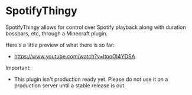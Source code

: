 # SpotifyThingy
SpotifyThingy allows for control over Spotify playback along with duration bossbars, etc, through a Minecraft plugin.

Here's a little preview of what there is so far:
+ https://www.youtube.com/watch?v=ltooOI4YDSA

Important:
+ This plugin isn't production ready yet. Please do not use it on a production server until a stable release is out.
